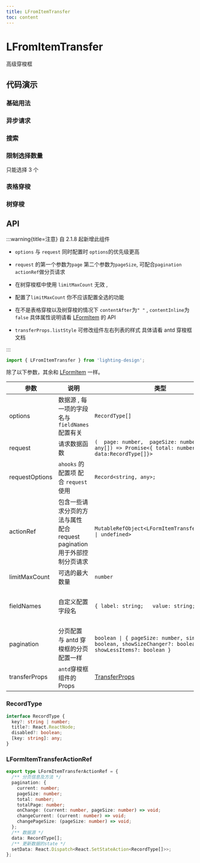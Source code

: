 ```yaml
---
title: LFromItemTransfer
toc: content
---
```


# LFromItemTransfer

高级穿梭框

## 代码演示

### 基础用法

<code src='./demos/Demo1.tsx'></code>

### 异步请求

<code src='./demos/Demo3.tsx'></code>

### 搜索

<code src='./demos/Demo4.tsx'></code>

### 限制选择数量

只能选择 3 个

<code src='./demos/Demo5.tsx'></code>

### 表格穿梭

<code src='./demos/Demo2.tsx'></code>

### 树穿梭

<code src='./demos/Demo6.tsx'></code>

## API

:::warning{title=注意}
自 2.1.8 起新增此组件

- `options` 与 `request` 同时配置时 `options`的优先级更高

- `request` 的第一个参数为`page` 第二个参数为`pageSize`, 可配合`pagination` `actionRef`做分页请求

- 在树穿梭框中使用 `limitMaxCount` 无效 ,

- 配置了`limitMaxCount` 你不应该配置全选的功能

- 在不是表格穿梭以及树穿梭的情况下 `contentAfter`为`" "` , `contentInline`为`false` 具体属性说明请看 [LFormItem](/components/form-item) 的 API

- `transferProps.listStyle` 可修改组件左右列表的样式 具体请看 antd 穿梭框文档

:::

```ts
import { LFromItemTransfer } from 'lighting-design';
```

除了以下参数，其余和 [LFormItem](/components/form-item) 一样。

| 参数           | 说明                                                                      | 类型                                                                                                   | 默认值                              |
| -------------- | ------------------------------------------------------------------------- | ------------------------------------------------------------------------------------------------------ | ----------------------------------- |
| options        | 数据源 , 每一项的字段名与 `fieldNames` 配置有关                           | `RecordType[]`                                                                                         | `[]`                                |
| request        | 请求数据函数                                                              | `(  page: number,  pageSize: number,...args: any[]) => Promise<{ total: number; data:RecordType[]}>`   | `-`                                 |
| requestOptions | `ahooks` 的配置项 配合 `request` 使用                                     | `Record<string, any>;`                                                                                 | `-`                                 |
| actionRef      | 包含一些请求分页的方法与属性 配合 request pagination 用于外部控制分页请求 | `MutableRefObject<LFormItemTransferActionRef     \| undefined> `                                       | `-`                                 |
| limitMaxCount  | 可选的最大数量                                                            | `number`                                                                                               | `-`                                 |
| fieldNames     | 自定义配置字段名                                                          | `{ label: string;   value: string;}`                                                                   | `{ label: 'title' ,  value: 'key'}` |
| pagination     | 分页配置 与 antd 穿梭框的分页配置一样                                     | `boolean \| { pageSize: number, simple: boolean, showSizeChanger?: boolean, showLessItems?: boolean }` | `false`                             |
| transferProps  | `antd`穿梭框组件的 Props                                                  | [TransferProps](https://ant-design.antgroup.com/components/transfer-cn#api)                            | `-`                                 |

### RecordType

```ts
interface RecordType {
  key?: string | number;
  title?: React.ReactNode;
  disabled?: boolean;
  [key: string]: any;
}
```

### LFormItemTransferActionRef

```ts
export type LFormItemTransferActionRef = {
  /** 分页信息及方法 */
  pagination: {
    current: number;
    pageSize: number;
    total: number;
    totalPage: number;
    onChange: (current: number, pageSize: number) => void;
    changeCurrent: (current: number) => void;
    changePageSize: (pageSize: number) => void;
  };
  /** 数据源 */
  data: RecordType[];
  /** 更新数据的state */
  setData: React.Dispatch<React.SetStateAction<RecordType[]>>;
};
```
